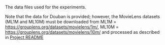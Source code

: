 The data files used for the experiments.

Note that the data for Douban is provided; however, the MovieLens datasets (ML1M and ML10M) must be downloaded from ML1M = https://grouplens.org/datasets/movielens/1m/, ML10M = https://grouplens.org/datasets/movielens/10m/ and processed as described in [Project README](../../README.md) 